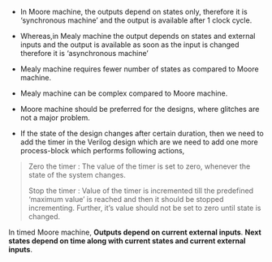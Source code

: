 * In Moore machine, the outputs depend on states only, therefore it is ‘synchronous machine’ and the output is available after 1 clock cycle.

* Whereas,in Mealy machine the output depends on states and external inputs and the output is available as soon as the input is changed therefore it is ‘asynchronous machine’

* Mealy machine requires fewer number of states as compared to Moore machine.

* Mealy machine can be complex compared to Moore machine.

* Moore machine should be preferred for the designs, where glitches are not a major problem.


* If the state of the design changes after certain duration, then we need to add the timer in the Verilog design which are we need to add one more process-block which performs following actions,

> Zero the timer : The value of the timer is set to zero, whenever the state of the system changes.
> 
> Stop the timer : Value of the timer is incremented till the predefined ‘maximum value’ is reached and then it should be stopped incrementing. Further, it’s value should not be set to zero until state is changed.


In timed Moore machine,
__Outputs depend on current external inputs__.
__Next states depend on time along with current states and current external inputs__.

